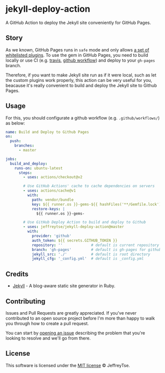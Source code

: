 # jekyll-deploy-action

A GitHub Action to deploy the Jekyll site conveniently for GitHub Pages.

## Story
As we known, GitHub Pages runs in `safe` mode and only allows [a set of whitelisted plugins](https://pages.github.com/versions/). To use the gem in GitHub Pages, you need to build locally or use CI (e.g. [travis](https://travis-ci.org/), [github workflow](https://help.github.com/en/actions/configuring-and-managing-workflows/configuring-a-workflow)) and deploy to your `gh-pages` branch.

Therefore, if you want to make Jekyll site run as if it were local, such as let
the custom plugins work properly, this action can be very useful for you,
beacause it's really convenient to build and deploy the Jekyll site to Github
Pages.

## Usage

For this, you should configurate a github workflow (e.g. `.github/workflows/`) as below:

```yml
name: Build and Deploy to Github Pages
on:
  push:
    branches:
      - master

jobs:
  build_and_deploy:
    runs-on: ubuntu-latest
      steps:
        - uses: actions/checkout@v2

        # Use GitHub Actions' cache to cache dependencies on servers
        - uses: actions/cache@v1
          with:
            path: vendor/bundle
            key: ${{ runner.os }}-gems-${{ hashFiles('**/Gemfile.lock') }}
            restore-keys: |
              ${{ runner.os }}-gems-

        # Use GitHub Deploy Action to build and deploy to Github
        - uses: jeffreytse/jekyll-deploy-action@master
          with:
            provider: 'github'
            auth_token: ${{ secrets.GITHUB_TOKEN }}
            repository: ''             # default is current repository
            branch: 'gh-pages'         # default is gh-pages for github provider
            jekyll_src: './'           # default is root directory
            jekyll_cfg: '_config.yml'  # default is _config.yml
```

## Credits

- [Jekyll](https://github.com/jekyll/jekyll) - A blog-aware static site generator in Ruby.

## Contributing

Issues and Pull Requests are greatly appreciated. If you've never contributed to an open source project before I'm more than happy to walk you through how to create a pull request.

You can start by [opening an issue](https://github.com/jeffreytse/jekyll-deploy-action/issues/new) describing the problem that you're looking to resolve and we'll go from there.

## License

This software is licensed under the [MIT license](https://opensource.org/licenses/mit-license.php) © JeffreyTse.
